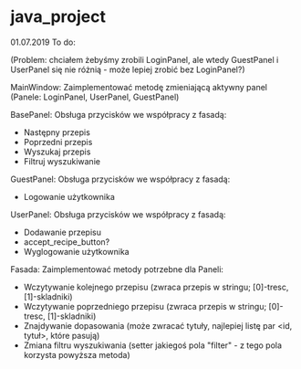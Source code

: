 # java_project

01.07.2019
To do:

(Problem: chciałem żebyśmy zrobili LoginPanel, ale wtedy GuestPanel i UserPanel się nie różnią - może lepiej zrobić bez LoginPanel?)

MainWindow:
  Zaimplementować metodę zmieniającą aktywny panel
  (Panele: LoginPanel, UserPanel, GuestPanel)
  
BasePanel:
  Obsługa przycisków we współpracy z fasadą:
  - Następny przepis
  - Poprzedni przepis
  - Wyszukaj przepis
  - Filtruj wyszukiwanie
  
GuestPanel:
  Obsługa przycisków we współpracy z fasadą:
  - Logowanie użytkownika
  
UserPanel:
  Obsługa przycisków we współpracy z fasadą:
  - Dodawanie przepisu
  - accept_recipe_button?
  - Wyglogowanie użytkownika
  
Fasada:
  Zaimplementować metody potrzebne dla Paneli:
  - Wczytywanie kolejnego przepisu 
  (zwraca przepis w stringu; [0]-tresc, [1]-skladniki)
  - Wczytywanie poprzedniego przepisu
  (zwraca przepis w stringu; [0]-tresc, [1]-skladniki)
  - Znajdywanie dopasowania
  (może zwracać tytuły, najlepiej listę par <id, tytuł>, które pasują)
  - Zmiana filtru wyszukiwania
  (setter jakiegoś pola "filter" - z tego pola korzysta powyższa metoda)
  
  
